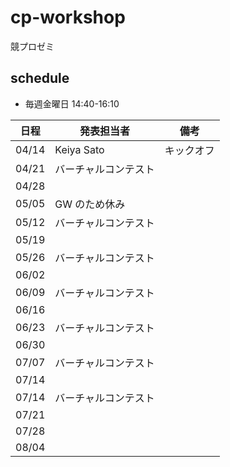 # cp-workshop
競プロゼミ

## schedule
- 毎週金曜日 14:40-16:10

|日程|発表担当者|備考|
|---|---|---|
|04/14|Keiya Sato|キックオフ|
|04/21|バーチャルコンテスト| |
|04/28|||
|05/05|GW のため休み||
|05/12|バーチャルコンテスト||
|05/19|||
|05/26|バーチャルコンテスト||
|06/02|||
|06/09|バーチャルコンテスト||
|06/16|||
|06/23|バーチャルコンテスト||
|06/30|||
|07/07|バーチャルコンテスト||
|07/14|||
|07/14|バーチャルコンテスト||
|07/21|||
|07/28|||
|08/04|||
